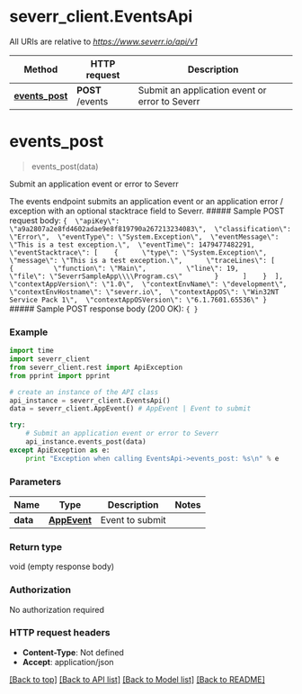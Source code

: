 # severr_client.EventsApi

All URIs are relative to *https://www.severr.io/api/v1*

Method | HTTP request | Description
------------- | ------------- | -------------
[**events_post**](EventsApi.md#events_post) | **POST** /events | Submit an application event or error to Severr


# **events_post**
> events_post(data)

Submit an application event or error to Severr

 The events endpoint submits an application event or an application error / exception with an optional stacktrace field to Severr.  ##### Sample POST request body: ``` {  \"apiKey\": \"a9a2807a2e8fd4602adae9e8f819790a267213234083\",  \"classification\": \"Error\",  \"eventType\": \"System.Exception\",  \"eventMessage\": \"This is a test exception.\",  \"eventTime\": 1479477482291,  \"eventStacktrace\": [    {      \"type\": \"System.Exception\",      \"message\": \"This is a test exception.\",      \"traceLines\": [        {          \"function\": \"Main\",          \"line\": 19,          \"file\": \"SeverrSampleApp\\\\Program.cs\"        }      ]    }  ],  \"contextAppVersion\": \"1.0\",  \"contextEnvName\": \"development\",  \"contextEnvHostname\": \"severr.io\",  \"contextAppOS\": \"Win32NT Service Pack 1\",  \"contextAppOSVersion\": \"6.1.7601.65536\" } ``` ##### Sample POST response body (200 OK): ``` { } ``` 

### Example 
```python
import time
import severr_client
from severr_client.rest import ApiException
from pprint import pprint

# create an instance of the API class
api_instance = severr_client.EventsApi()
data = severr_client.AppEvent() # AppEvent | Event to submit

try: 
    # Submit an application event or error to Severr
    api_instance.events_post(data)
except ApiException as e:
    print "Exception when calling EventsApi->events_post: %s\n" % e
```

### Parameters

Name | Type | Description  | Notes
------------- | ------------- | ------------- | -------------
 **data** | [**AppEvent**](AppEvent.md)| Event to submit | 

### Return type

void (empty response body)

### Authorization

No authorization required

### HTTP request headers

 - **Content-Type**: Not defined
 - **Accept**: application/json

[[Back to top]](#) [[Back to API list]](../README.md#documentation-for-api-endpoints) [[Back to Model list]](../README.md#documentation-for-models) [[Back to README]](../README.md)

